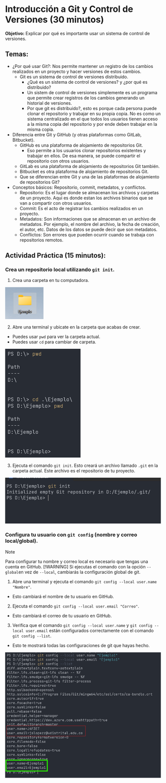 # Introducción a Git y Control de Versiones (30 minutos)
**Objetivo:** Explicar por qué es importante usar un sistema de control de versiones.

## Temas:
- ¿Por qué usar Git?: Nos permite mantener un registro de los cambios realizados en un proyecto y hacer versiones de estos cambios.
  - Git es un sistema de control de versiones distribuido.
    - ¿Qué es un sistema de control de versiones? y ¿por qué es distribuido?
    - Un sistem de control de versiones simplemente es un programa que permite crear registros de los cambios generando un historial de versiones.
    - Por que git es distribuido?, esto es porque cada persona puede clonar el repositorio y trabajar en su propia copia. No es como un sistema centralizado en el que todos los usuarios tienen acceso a la misma copia del repositorio y por ende deben trabajar en la misma copia.
- Diferencia entre Git y GitHub (y otras plataformas como GitLab, Bitbucket).
  - GitHub es una plataforma de alojamiento de repositorios Git.
    - Eso permite a los usuarios clonar repositorios existentes y trabajar en ellos. De esa manera, se puede compartir el repositorio con otros usuarios.
  - GitLab es una plataforma de alojamiento de repositorios Git también.
  - Bitbucket es otra plataforma de alojamiento de repositorios Git.
  - Que se diferencian entre Git y una de las plataformas de alojamiento de repositorios Git?
- Conceptos básicos: Repositorio, commit, metadatos, y conflictos.
  - Repositorio: Es el lugar donde se almacenan los archivos y carpetas de un proyecto. Aqui es donde estan los archivos binarios que se van a compartir con otros usuarios.
  - Commit: Es el acto de registrar los cambios realizados en un proyecto.
  - Metadatos: Son informaciones que se almacenan en un archivo de metadatos. Por ejemplo, el nombre del archivo, la fecha de creación, el autor, etc. Datos de los datos se puede decir que son metadatos.
  - Conflictos: Son errores que pueden ocurrir cuando se trabaja con repositorios remotos.
## Actividad Práctica (15 minutos):
### Crea un repositorio local utilizando `git init`.
1. Crea una carpeta en tu computadora.

![Carpeta](../img/1.crear_repositorio.png)

2. Abre una terminal y ubicate en la carpeta que acabas de crear.
- Puedes usar `pwd` para ver la carpeta actual.
- Puedes usar `cd` para cambiar de carpeta.

![Carpeta](../img/2.crear_repositorio.png)

3. Ejecuta el comando `git init`. Esto creará un archivo llamado `.git` en la carpeta actual. Este archivo es el repositorio de tu proyecto.

![Carpeta](../img/3.crear_repositorio.png)

### Configura tu usuario con `git config` (nombre y correo local/global).

> [!NOTE]
> Para configurar tu nombre y correo local es necesario que tengas una cuenta en GitHub.
> [!WARNING]
> Si ejecutas el comando con la opción `--global`en vez de `--local`, cambiarás la configuración global de git.
1. Abre una terminal y ejecuta el comando `git config --local user.name "Nombre"`.
- Esto cambiará el nombre de tu usuario en GitHub.
2. Ejecuta el comando `git config --local user.email "Correo"`.
- Esto cambiará el correo de tu usuario en GitHub.
3. Verifica que el comando `git config --local user.name` y `git config --local user.email` están configurados correctamente con el comando `git config --list`.
- Esto te mostrará todas las configuraciones de git que hayas hecho.

![Carpeta](../img/4.crear_repositorio.png)